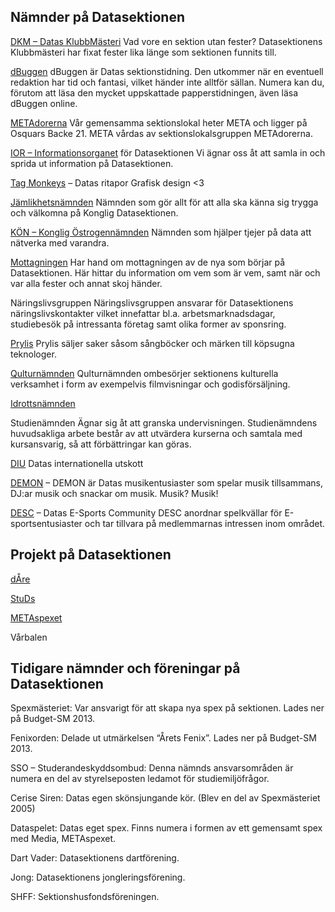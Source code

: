 ## Nämnder på Datasektionen

[DKM – Datas KlubbMästeri](https://datasektionen.se/namnder/dkm) Vad vore en sektion utan fester? Datasektionens Klubbmästeri har fixat fester lika länge som sektionen funnits till.

[dBuggen](http://dbu.gg) dBuggen är Datas sektionstidning. Den utkommer när en eventuell redaktion har tid och fantasi, vilket händer inte alltför sällan. Numera kan du, förutom att läsa den mycket uppskattade papperstidningen, även läsa dBuggen online.

[METAdorerna](https://datasektionen.se/namnder/metadorerna) Vår gemensamma sektionslokal heter META och ligger på Osquars Backe 21. META vårdas av sektionslokalsgruppen METAdorerna.

[IOR – Informationsorganet](https://datasektionen.se/namnder/informationsorganet) för Datasektionen Vi ägnar oss åt att samla in och sprida ut information på Datasektionen.

[Tag Monkeys](https://datasektionen.se/namnder/tag-monkeys) – Datas ritapor Grafisk design <3

[Jämlikhetsnämnden](https://datasektionen.se/namnder/jamlikhetsnamnden)  Nämnden som gör allt för att alla ska känna sig trygga och välkomna på Konglig Datasektionen.

[KÖN – Konglig Östrogennämnden](https://datasektionen.se/namnder/konglig-ostrogennamnden) Nämnden som hjälper tjejer på data att nätverka med varandra.

[Mottagningen](https://datasektionen.se/namnder/mottagningen) Har hand om mottagningen av de nya som börjar på Datasektionen. Här hittar du information om vem som är vem, samt när och var alla fester och annat skoj händer.

Näringslivsgruppen Näringslivsgruppen ansvarar för Datasektionens näringslivskontakter vilket innefattar bl.a. arbetsmarknadsdagar, studiebesök på intressanta företag samt olika former av sponsring.

[Prylis](https://datasektionen.se/namnder/prylis) Prylis säljer saker såsom sångböcker och märken till köpsugna teknologer.

[Qulturnämnden](https://datasektionen.se/namnder/qulturnamnden) Qulturnämnden ombesörjer sektionens kulturella verksamhet i form av exempelvis filmvisningar och godisförsäljning.

[Idrottsnämnden](https://datasektionen.se/namnder/idrottsnamnden)

Studienämnden Ägnar sig åt att granska undervisningen. Studienämndens huvudsakliga arbete består av att utvärdera kurserna och samtala med kursansvarig, så att förbättringar kan göras.

[DIU](https://datasektionen.se/namnder/) Datas internationella utskott

[DEMON](https://datasektionen.se/namnder/demon) – DEMON är Datas musikentusiaster som spelar musik tillsammans, DJ:ar musik och snackar om musik. Musik? Musik!

[DESC](https://datasektionen.se/namnder/desc) – Datas E-Sports Community DESC anordnar spelkvällar för E-sportsentusiaster och tar tillvara på medlemmarnas intressen inom området.

## Projekt på Datasektionen

[dÅre](http://dåre.se)

[StuDs](http://studieresan.se)

[METAspexet](http://metaspexet.se)

Vårbalen

## Tidigare nämnder och föreningar på Datasektionen

Spexmästeriet: Var ansvarigt för att skapa nya spex på sektionen. Lades ner på Budget-SM 2013.

Fenixorden: Delade ut utmärkelsen “Årets Fenix”. Lades ner på Budget-SM 2013.

SSO – Studerandeskyddsombud: Denna nämnds ansvarsområden är numera en del av styrelseposten ledamot för studiemiljöfrågor.

Cerise Siren: Datas egen skönsjungande kör. (Blev en del av Spexmästeriet 2005)

Dataspelet: Datas eget spex. Finns numera i formen av ett gemensamt spex med Media, METAspexet.

Dart Vader: Datasektionens dartförening.

Jong: Datasektionens jongleringsförening.

SHFF: Sektionshusfondsföreningen.

